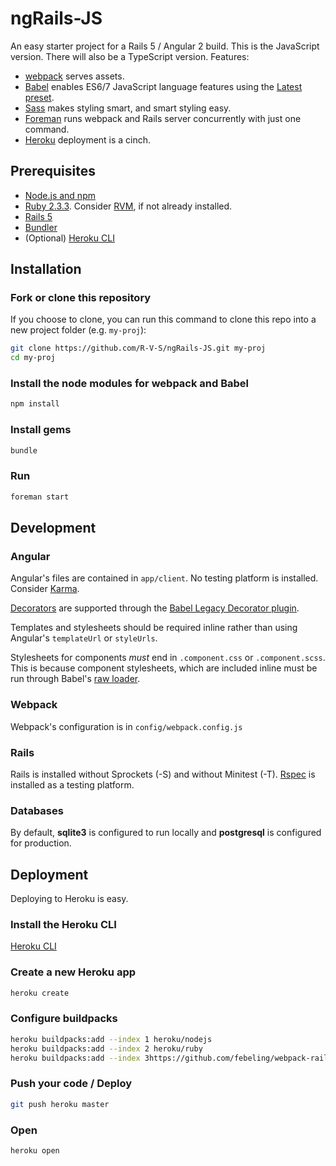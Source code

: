 # ngRails-JS

An easy starter project for a Rails 5 / Angular 2 build. This is the JavaScript version. There will also be a TypeScript version. Features:

* [webpack](https://webpack.github.io/) serves assets.
* [Babel](https://babeljs.io) enables ES6/7 JavaScript language features using the [Latest preset](https://babeljs.io/docs/plugins/preset-latest/).
* [Sass](http://sass-lang.com/) makes styling smart, and smart styling easy.
* [Foreman](https://github.com/ddollar/foreman) runs webpack and Rails server concurrently with just one command.
* [Heroku](https://www.heroku.com/) deployment is a cinch.

## Prerequisites

* [Node.js and npm](https://docs.npmjs.com/getting-started/installing-node)
* [Ruby 2.3.3](https://www.ruby-lang.org/en/). Consider [RVM](https://rvm.io/), if not already installed.
* [Rails 5](http://rubyonrails.org/)
* [Bundler](https://bundler.io/)
* (Optional) [Heroku CLI](https://devcenter.heroku.com/articles/heroku-cli)

## Installation

### Fork or clone this repository

If you choose to clone, you can run this command to clone this repo into a new project folder (e.g. `my-proj`):

```sh
git clone https://github.com/R-V-S/ngRails-JS.git my-proj
cd my-proj
```

### Install the node modules for webpack and Babel

```sh
npm install
```

### Install gems

```sh
bundle
```

### Run

```sh
foreman start
```

## Development

### Angular

Angular's files are contained in `app/client`. No testing platform is installed. Consider [Karma](https://karma-runner.github.io/1.0/index.html).

[Decorators](https://angular.io/docs/ts/latest/api/core/index/Component-decorator.html) are supported through the [Babel Legacy Decorator plugin](https://github.com/loganfsmyth/babel-plugin-transform-decorators-legacy).

Templates and stylesheets should be required inline rather than using Angular's `templateUrl` or `styleUrls`.

Stylesheets for components _must_ end in `.component.css` or `.component.scss`. This is because component stylesheets, which are included inline must be run through Babel's [raw loader](https://github.com/webpack/raw-loader).

### Webpack

Webpack's configuration is in `config/webpack.config.js`

### Rails

Rails is installed without Sprockets (-S) and without Minitest (-T). [Rspec](http://rspec.info/) is installed as a testing platform.

### Databases

By default, **sqlite3** is configured to run locally and **postgresql** is configured for production.

## Deployment

Deploying to Heroku is easy.

### Install the Heroku CLI

[Heroku CLI](https://devcenter.heroku.com/articles/heroku-cli)

### Create a new Heroku app

```sh
heroku create
```

### Configure buildpacks

```sh
heroku buildpacks:add --index 1 heroku/nodejs
heroku buildpacks:add --index 2 heroku/ruby
heroku buildpacks:add --index 3https://github.com/febeling/webpack-rails-buildpack.git
```

### Push your code / Deploy

```sh
git push heroku master
```

### Open

```sh
heroku open
```